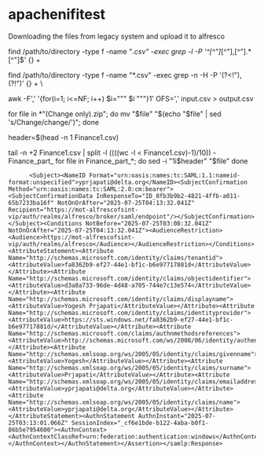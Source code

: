 # apachenifitest
Downloading the files from legacy system and upload it to alfresco

find /path/to/directory -type f -name "*.csv" -exec grep -l -P '^[^"]*[^"],[^"].*[^"]$' {} +

find /path/to/directory -type f -name "*.csv" -exec grep -n -H -P '(?<!"),(?!")' {} +
\


awk -F',' '{for(i=1; i<=NF; i++) $i="\"" $i "\""}1' OFS=',' input.csv > output.csv


for file in *"(Change only).zip"; do
    mv "$file" "$(echo "$file" | sed 's/Change/change/')";
done


header=$(head -n 1 Finance1.csv)

tail -n +2 Finance1.csv | split -l $((($(wc -l < Finance1.csv)-1)/10)) - Finance_part_
for file in Finance_part_*; do
    sed -i "1i$header" "$file"
done

<Connector port="9443" protocol="org.apache.coyote.http11.Http11NioProtocol"
           SSLEnabled="true" maxThreads="150" scheme="https" secure="true"
           keystoreFile="${JAVA_HOME}/lib/security/cacerts"
           keystoreType="JKS" keystorePass="changeit"
           keyAlias="your-cert-alias"
           clientAuth="false" sslProtocol="TLS" />



          <Subject><NameID Format="urn:oasis:names:tc:SAML:1.1:nameid-format:unspecified">yprjapati@delta.org</NameID><SubjectConfirmation Method="urn:oasis:names:tc:SAML:2.0:cm:bearer"><SubjectConfirmationData InResponseTo="ID_8fb3b9b2-4821-4ffb-a011-65b7233ba16f" NotOnOrAfter="2025-07-25T04:13:32.041Z" Recipient="https://mot-alfrescofsint-vip/auth/realms/alfresco/broker/saml/endpoint"/></SubjectConfirmation></Subject><Conditions NotBefore="2025-07-25T03:08:32.041Z" NotOnOrAfter="2025-07-25T04:13:32.041Z"><AudienceRestriction><Audience>https://mot-alfrescofsint-vip/auth/realms/alfresco</Audience></AudienceRestriction></Conditions><AttributeStatement><Attribute Name="http://schemas.microsoft.com/identity/claims/tenantid"><AttributeValue>fa8362b9-ef27-44e1-bf1c-b6e97717881d</AttributeValue></Attribute><Attribute Name="http://schemas.microsoft.com/identity/claims/objectidentifier"><AttributeValue>d3a8a733-96de-4d48-a705-744e7c13e574</AttributeValue></Attribute><Attribute Name="http://schemas.microsoft.com/identity/claims/displayname"><AttributeValue>Yogesh Prjapati</AttributeValue></Attribute><Attribute Name="http://schemas.microsoft.com/identity/claims/identityprovider"><AttributeValue>https://sts.windows.net/fa8362b9-ef27-44e1-bf1c-b6e97717881d/</AttributeValue></Attribute><Attribute Name="http://schemas.microsoft.com/claims/authnmethodsreferences"><AttributeValue>http://schemas.microsoft.com/ws/2008/06/identity/authenticationmethod/windows</AttributeValue></Attribute><Attribute Name="http://schemas.xmlsoap.org/ws/2005/05/identity/claims/givenname"><AttributeValue>Yogesh</AttributeValue></Attribute><Attribute Name="http://schemas.xmlsoap.org/ws/2005/05/identity/claims/surname"><AttributeValue>Prjapati</AttributeValue></Attribute><Attribute Name="http://schemas.xmlsoap.org/ws/2005/05/identity/claims/emailaddress"><AttributeValue>yprjapati@delta.org</AttributeValue></Attribute><Attribute Name="http://schemas.xmlsoap.org/ws/2005/05/identity/claims/name"><AttributeValue>yprjapati@delta.org</AttributeValue></Attribute></AttributeStatement><AuthnStatement AuthnInstant="2025-07-25T03:13:01.066Z" SessionIndex="_cf6e1bde-b122-4aba-b0f1-86b5e7954600"><AuthnContext><AuthnContextClassRef>urn:federation:authentication:windows</AuthnContextClassRef></AuthnContext></AuthnStatement></Assertion></samlp:Response>



